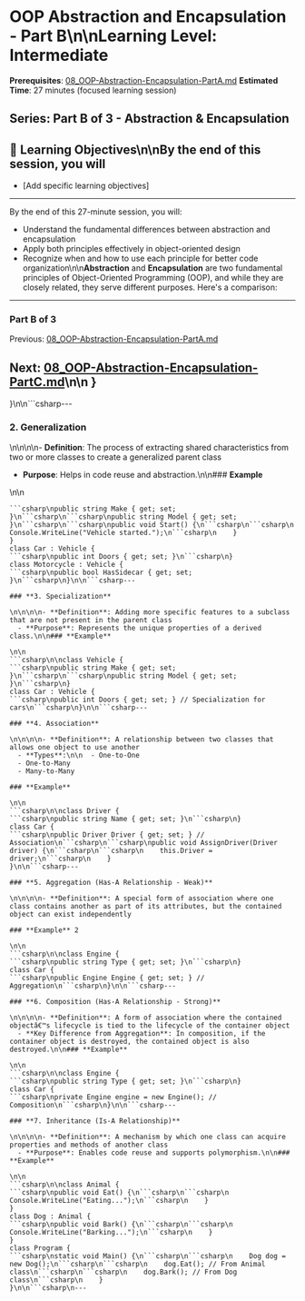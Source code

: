 # OOP Abstraction and Encapsulation - Part B\n\n**Learning Level**: Intermediate

**Prerequisites**: [08_OOP-Abstraction-Encapsulation-PartA.md](08_OOP-Abstraction-Encapsulation-PartA.md)
**Estimated Time**: 27 minutes (focused learning session)
## **Series**: Part B of 3 - Abstraction & Encapsulation
## 🎯 Learning Objectives\n\nBy the end of this session, you will

- [Add specific learning objectives]

---
By the end of this 27-minute session, you will:

- Understand the fundamental differences between abstraction and encapsulation
- Apply both principles effectively in object-oriented design
- Recognize when and how to use each principle for better code organization\n\n**Abstraction** and **Encapsulation** are two fundamental principles of Object-Oriented Programming (OOP), and while they are closely related, they serve different purposes. Here's a comparison:

---

### Part B of 3

Previous: [08_OOP-Abstraction-Encapsulation-PartA.md](08_OOP-Abstraction-Encapsulation-PartA.md)
## Next: [08_OOP-Abstraction-Encapsulation-PartC.md](08_OOP-Abstraction-Encapsulation-PartC.md)\n\n    }
}\n\n```csharp---

### **2. Generalization**

\n\n\n\n- **Definition**: The process of extracting shared characteristics from two or more classes to create a generalized parent class

- **Purpose**: Helps in code reuse and abstraction.\n\n### **Example**

\n\n

```csharp\n\nclass Vehicle {
```csharp\npublic string Make { get; set; }\n```csharp\n```csharp\npublic string Model { get; set; }\n```csharp\n```csharp\npublic void Start() {\n```csharp\n```csharp\n    Console.WriteLine("Vehicle started.");\n```csharp\n    }
}
class Car : Vehicle {
```csharp\npublic int Doors { get; set; }\n```csharp\n}
class Motorcycle : Vehicle {
```csharp\npublic bool HasSidecar { get; set; }\n```csharp\n}\n\n```csharp---

### **3. Specialization**

\n\n\n\n- **Definition**: Adding more specific features to a subclass that are not present in the parent class
  - **Purpose**: Represents the unique properties of a derived class.\n\n### **Example**

\n\n
```csharp\n\nclass Vehicle {
```csharp\npublic string Make { get; set; }\n```csharp\n```csharp\npublic string Model { get; set; }\n```csharp\n}
class Car : Vehicle {
```csharp\npublic int Doors { get; set; } // Specialization for cars\n```csharp\n}\n\n```csharp---

### **4. Association**

\n\n\n\n- **Definition**: A relationship between two classes that allows one object to use another
  - **Types**:\n\n  - One-to-One
  - One-to-Many
  - Many-to-Many

### **Example**

\n\n
```csharp\n\nclass Driver {
```csharp\npublic string Name { get; set; }\n```csharp\n}
class Car {
```csharp\npublic Driver Driver { get; set; } // Association\n```csharp\n```csharp\npublic void AssignDriver(Driver driver) {\n```csharp\n```csharp\n    this.Driver = driver;\n```csharp\n    }
}\n\n```csharp---

### **5. Aggregation (Has-A Relationship - Weak)**

\n\n\n\n- **Definition**: A special form of association where one class contains another as part of its attributes, but the contained object can exist independently

### **Example** 2

\n\n
```csharp\n\nclass Engine {
```csharp\npublic string Type { get; set; }\n```csharp\n}
class Car {
```csharp\npublic Engine Engine { get; set; } // Aggregation\n```csharp\n}\n\n```csharp---

### **6. Composition (Has-A Relationship - Strong)**

\n\n\n\n- **Definition**: A form of association where the contained objectâ€™s lifecycle is tied to the lifecycle of the container object
  - **Key Difference from Aggregation**: In composition, if the container object is destroyed, the contained object is also destroyed.\n\n### **Example**

\n\n
```csharp\n\nclass Engine {
```csharp\npublic string Type { get; set; }\n```csharp\n}
class Car {
```csharp\nprivate Engine engine = new Engine(); // Composition\n```csharp\n}\n\n```csharp---

### **7. Inheritance (Is-A Relationship)**

\n\n\n\n- **Definition**: A mechanism by which one class can acquire properties and methods of another class
  - **Purpose**: Enables code reuse and supports polymorphism.\n\n### **Example**

\n\n
```csharp\n\nclass Animal {
```csharp\npublic void Eat() {\n```csharp\n```csharp\n    Console.WriteLine("Eating...");\n```csharp\n    }
}
class Dog : Animal {
```csharp\npublic void Bark() {\n```csharp\n```csharp\n    Console.WriteLine("Barking...");\n```csharp\n    }
}
class Program {
```csharp\nstatic void Main() {\n```csharp\n```csharp\n    Dog dog = new Dog();\n```csharp\n```csharp\n    dog.Eat(); // From Animal class\n```csharp\n```csharp\n    dog.Bark(); // From Dog class\n```csharp\n    }
}\n\n```csharp\n---

